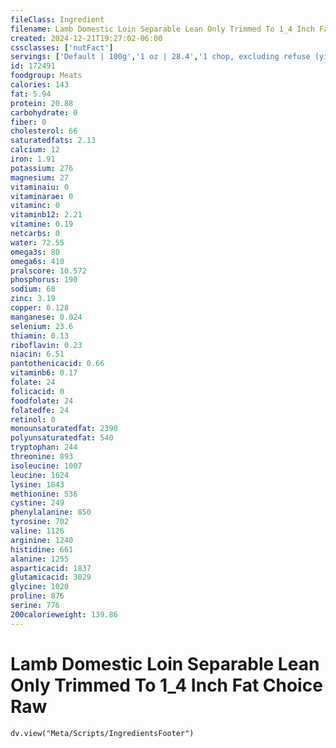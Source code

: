 ```yaml
---
fileClass: Ingredient
filename: Lamb Domestic Loin Separable Lean Only Trimmed To 1_4 Inch Fat Choice Raw
created: 2024-12-21T19:27:02-06:00
cssclasses: ['nutFact']
servings: ['Default | 100g','1 oz | 28.4','1 chop, excluding refuse (yield from 1 raw chop, with refuse, weighing 120 g) | 65']
id: 172491
foodgroup: Meats
calories: 143
fat: 5.94
protein: 20.88
carbohydrate: 0
fiber: 0
cholesterol: 66
saturatedfats: 2.13
calcium: 12
iron: 1.91
potassium: 276
magnesium: 27
vitaminaiu: 0
vitaminarae: 0
vitaminc: 0
vitaminb12: 2.21
vitamine: 0.19
netcarbs: 0
water: 72.55
omega3s: 80
omega6s: 410
pralscore: 10.572
phosphorus: 190
sodium: 68
zinc: 3.19
copper: 0.128
manganese: 0.024
selenium: 23.6
thiamin: 0.13
riboflavin: 0.23
niacin: 6.51
pantothenicacid: 0.66
vitaminb6: 0.17
folate: 24
folicacid: 0
foodfolate: 24
folatedfe: 24
retinol: 0
monounsaturatedfat: 2390
polyunsaturatedfat: 540
tryptophan: 244
threonine: 893
isoleucine: 1007
leucine: 1624
lysine: 1843
methionine: 536
cystine: 249
phenylalanine: 850
tyrosine: 702
valine: 1126
arginine: 1240
histidine: 661
alanine: 1255
asparticacid: 1837
glutamicacid: 3029
glycine: 1020
proline: 876
serine: 776
200calorieweight: 139.86
---
```


# Lamb Domestic Loin Separable Lean Only Trimmed To 1_4 Inch Fat Choice Raw

```dataviewjs
dv.view("Meta/Scripts/IngredientsFooter")
```